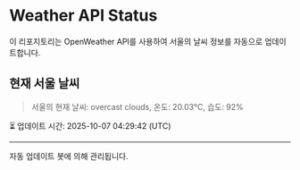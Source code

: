 
# Weather API Status

이 리포지토리는 OpenWeather API를 사용하여 서울의 날씨 정보를 자동으로 업데이트합니다.

## 현재 서울 날씨
> 서울의 현재 날씨: overcast clouds, 온도: 20.03°C, 습도: 92%

⏳ 업데이트 시간: 2025-10-07 04:29:42 (UTC)

---
자동 업데이트 봇에 의해 관리됩니다.
